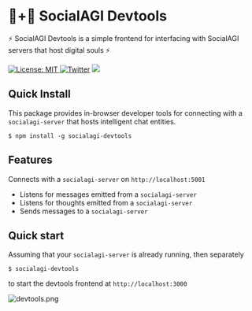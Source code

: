 # 🤖+👱 SocialAGI Devtools

⚡ SocialAGI Devtools is a simple frontend for interfacing with SocialAGI servers that host digital souls ⚡

[![License: MIT](https://img.shields.io/badge/License-MIT-yellow.svg) ![Twitter](https://img.shields.io/twitter/url/https/twitter.com/socialagi.svg?style=social&label=Follow%20%40socialagi)](https://twitter.com/socialagi) [![](https://dcbadge.vercel.app/api/server/FCPcCUbw3p?compact=true&style=flat)](https://discord.gg/FCPcCUbw3p)

## Quick Install

This package provides in-browser developer tools for connecting with a `socialagi-server` that hosts intelligent chat entities.

```$ npm install -g socialagi-devtools```

## Features

Connects with a `socialagi-server` on `http://localhost:5001`

- Listens for messages emitted from a `socialagi-server`
- Listens for thoughts emitted from a `socialagi-server`
- Sends messages to a `socialagi-server`

## Quick start

Assuming that your `socialagi-server` is already running, then separately

```$ socialagi-devtools```

to start the devtools frontend at `http://localhost:3000`

![devtools.png](https://github.com/Methexis-Inc/SocialAGI/blob/0c77bb11c37dfa4c07d1c3a21f0d13976c6947f9/devtools/devtools.png?raw=true)